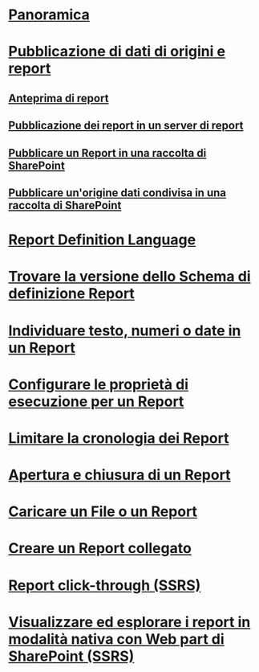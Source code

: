 # [Panoramica](reporting-services-reports-ssrs.md)  
# [Pubblicazione di dati di origini e report](publishing-data-sources-and-reports.md)  
## [Anteprima di report](previewing-reports.md)  
## [Pubblicazione dei report in un server di report](publishing-reports-to-a-report-server.md)  
## [Pubblicare un Report in una raccolta di SharePoint](publish-a-report-to-a-sharepoint-library.md)  
## [Pubblicare un'origine dati condivisa in una raccolta di SharePoint](publish-a-shared-data-source-to-a-sharepoint-library.md)  
# [Report Definition Language](report-definition-language-ssrs.md)  
# [Trovare la versione dello Schema di definizione Report](find-the-report-definition-schema-version-ssrs.md)  
# [Individuare testo, numeri o date in un Report](find-text-numbers-or-dates-in-a-report.md)  
# [Configurare le proprietà di esecuzione per un Report](configure-execution-properties-for-a-report-report-manager.md)  
# [Limitare la cronologia dei Report](limit-report-history-report-manager.md)  
# [Apertura e chiusura di un Report](open-and-close-a-report-report-manager.md)  
# [Caricare un File o un Report](upload-a-file-or-report-report-manager.md)  
# [Creare un Report collegato](create-a-linked-report.md)  
# [Report click-through (SSRS)](clickthrough-reports-ssrs.md)  
# [Visualizzare ed esplorare i report in modalità nativa con Web part di SharePoint (SSRS)](view-and-explore-native-mode-reports-using-sharepoint-web-parts-ssrs.md)  
